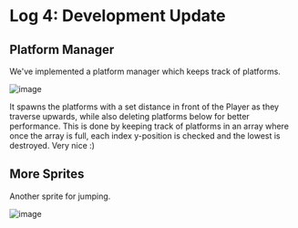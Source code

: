 # Log 4: Development Update

## Platform Manager

We've implemented a platform manager which keeps track of platforms.

![image](https://github.com/Esben-Andreas-Madsen/GMD1_Ascendia/assets/91538845/f2630c8d-4b3d-431e-a5c7-bff114193162)

It spawns the platforms with a set distance in front of the Player as they traverse upwards, while also deleting platforms below for better performance.
This is done by keeping track of platforms in an array where once the array is full, each index y-position is checked and the lowest is destroyed. Very nice :)


## More Sprites

Another sprite for jumping.

![image](https://github.com/Esben-Andreas-Madsen/GMD1_Ascendia/assets/91538845/ffa325e1-fe91-4edc-9bb9-5587cd39232e)
